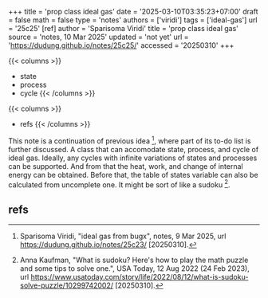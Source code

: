 +++
title = 'prop class ideal gas'
date = '2025-03-10T03:35:23+07:00'
draft = false
math = false
type = 'notes'
authors = ['viridi']
tags = ['ideal-gas']
url = '25c25'
[ref]
author = 'Sparisoma Viridi'
title = 'prop class ideal gas'
source = 'notes, 10 Mar 2025'
updated = 'not yet'
url = 'https://dudung.github.io/notes/25c25/'
accessed = '20250310'
+++

{{< columns >}}
+ state
+ process
+ cycle
{{< /columns >}}

{{< columns >}}
+ refs
{{< /columns >}}

<!--more-->

This note is a continuation of previous idea [^viridi_2025], where part of its to-do list is further discussed. A class that can accomodate state, process, and cycle of ideal gas. Ideally, any cycles with infinite variations of states and processes can be supported. And from that the heat, work, and change of internal energy can be obtained. Before that, the table of states variable can also be calculated from uncomplete one. It might be sort of like a sudoku [^kaufman_2022].


## refs
[^kaufman_2022]: Anna Kaufman, "What is sudoku? Here's how to play the math puzzle and some tips to solve one.", USA Today, 12 Aug 2022 (24 Feb 2023), url https://www.usatoday.com/story/life/2022/08/12/what-is-sudoku-solve-puzzle/10299742002/ [20250310].
[^viridi_2025]: Sparisoma Viridi, "ideal gas from bugx", notes, 9 Mar 2025, url https://dudung.github.io/notes/25c23/ [20250310].
